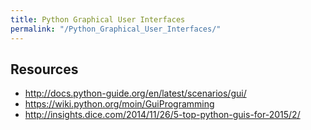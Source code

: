 ```yaml
---
title: Python Graphical User Interfaces
permalink: "/Python_Graphical_User_Interfaces/"
---
```


Resources
---------

-   <http://docs.python-guide.org/en/latest/scenarios/gui/>
-   <https://wiki.python.org/moin/GuiProgramming>
-   <http://insights.dice.com/2014/11/26/5-top-python-guis-for-2015/2/>
